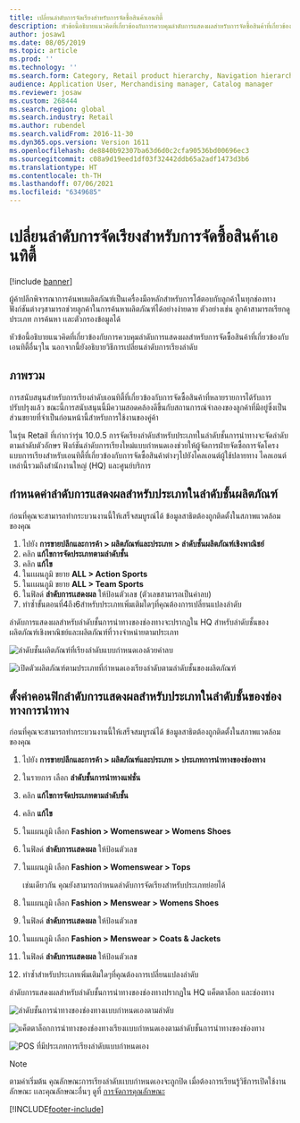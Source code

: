 ```yaml
---
title: เปลี่ยนลำดับการจัดเรียงสำหรับการจัดซื้อสินค้าเอนทิตี้
description: หัวข้อนี้อธิบายแนวคิดที่เกี่ยวข้องกับการควบคุมลำดับการแสดงผลสำหรับการจัดซื้อสินค้าที่เกี่ยวข้องกับเอนทิตี้อื่นๆใน Dynamics 365 Commerce
author: josaw1
ms.date: 08/05/2019
ms.topic: article
ms.prod: ''
ms.technology: ''
ms.search.form: Category, Retail product hierarchy, Navigation hierarchy
audience: Application User, Merchandising manager, Catalog manager
ms.reviewer: josaw
ms.custom: 268444
ms.search.region: global
ms.search.industry: Retail
ms.author: rubendel
ms.search.validFrom: 2016-11-30
ms.dyn365.ops.version: Version 1611
ms.openlocfilehash: de8840b92307ba63d6d0c2cfa90536bd00696ec3
ms.sourcegitcommit: c08a9d19eed1df03f32442ddb65a2adf1473d3b6
ms.translationtype: HT
ms.contentlocale: th-TH
ms.lasthandoff: 07/06/2021
ms.locfileid: "6349685"
---
```

# <a name="change-the-sort-order-for-merchandising-entities"></a>เปลี่ยนลำดับการจัดเรียงสำหรับการจัดซื้อสินค้าเอนทิตี้


[!include [banner](includes/banner.md)]

ผู้ค้าปลีกพิจารณาการค้นพบผลิตภัณฑ์เป็นเครื่องมือหลักสำหรับการโต้ตอบกับลูกค้าในทุกช่องทาง ฟังก์ชันต่างๆสามารถช่วยลูกค้าในการค้นหาผลิตภัณฑ์ได้อย่างง่ายดาย ตัวอย่างเช่น ลูกค้าสามารถเรียกดูประเภท การค้นหา เเละตัวกรองข้อมูลได้

หัวข้อนี้อธิบายแนวคิดที่เกี่ยวข้องกับการควบคุมลำดับการแสดงผลสำหรับการจัดซื้อสินค้าที่เกี่ยวข้องกับเอนทิตี้อื่นๆใน นอกจากนี้ยังอธิบายวิธีการเปลี่ยนลำดับการเรียงลำดับ

## <a name="overview"></a>ภาพรวม

การสนับสนุนสำหรับการเรียงลำดับเอนทิตี้ที่เกี่ยวข้องกับการจัดซื้อสินค้าที่หลายรายการได้รับการปรับปรุงแล้ว ขณะนี้การสนับสนุนนี้มีความสอดคล้องดีขึ้นกับสถานการณ์จำลองของลูกค้าที่มีอยู่ซึ่งเป็นส่วนขยายที่จำเป็นก่อนหน้านี้สำหรับการใช้งานของคู่ค้า

ในรุ่น Retail ที่เก่ากว่ารุ่น 10.0.5 การจัดเรียงลำดับสำหรับประเภทในลำดับชั้นการนำทางจะจัดลำดับตามลำดับตัวอักษร ฟังก์ชันลำดับการเรียงใหม่แบบกำหนดเองช่วยให้ผู้จัดการฝ่ายจัดซื้อการจัดโครงแบบการเรียงสำหรับเอนทิตี้ที่เกี่ยวข้องกับการจัดซื้อสินค้าต่างๆไปยังไคลเอนต์ผู้ใช้ปลายทาง ไคลเอนต์เหล่านี้รวมถึงสำนักงานใหญ่ (HQ) และศูนย์บริการ

## <a name="configure-the-display-order-for-categories-in-the-product-hierarchy"></a>กำหนดค่าลำดับการแสดงผลสำหรับประเภทในลำดับชั้นผลิตภัณฑ์

ก่อนที่คุณจะสามารถทำกระบวนงานนี้ให้เสร็จสมบูรณ์ได้ ข้อมูลสาธิตต้องถูกติดตั้งในสภาพแวดล้อมของคุณ

1. ไปยัง **การขายปลีกและการค้า \> ผลิตภัณฑ์และประเภท \> ลำดับชั้นผลิตภัณฑ์เชิงพาณิชย์**
2. คลิก **แก้ไขการจัดประเภทตามลำดับชั้น**
3. คลิก **แก้ไข**
4. ในเเผนภูมิ ขยาย **ALL \> Action Sports**
5. ในเเผนภูมิ ขยาย **ALL \> Team Sports**
6. ในฟิลด์ **ลำดับการเเสดงผล** ให้ป้อนตัวเลข (ตัวเลขสามารถเป็นค่าลบ)
7. ทำซ้ำขั้นตอนที่4ถึง6สำหรับประเภทเพิ่มเติมใดๆที่คุณต้องการเปลี่ยนแปลงลำดับ

ลำดับการแสดงผลสำหรับลำดับชั้นการนำทางของช่องทางจะปรากฏใน HQ สำหรับลำดับชั้นของผลิตภัณฑ์เชิงพาณิชย์และผลิตภัณฑ์ที่วางจำหน่ายตามประเภท

![ลำดับชั้นผลิตภัณฑ์ที่เรียงลำดับแบบกำหนดเองด้วยค่าลบ](./media/RetailProductHierarchyCustomSortedWithNegativeValues.png)

![เปิดตัวผลิตภัณฑ์ตามประเภทที่กำหนดเองเรียงลำดับตามลำดับชั้นของผลิตภัณฑ์](./media/ReleasedProductsByCategoryCustomSortedBasedOnRetailProductHierarchy.png)

## <a name="configure-the-display-order-for-categories-in-the-channel-navigation-hierarchy"></a>ตั้งค่าคอนฟิกลำดับการแสดงผลสำหรับประเภทในลำดับชั้นของช่องทางการนำทาง

ก่อนที่คุณจะสามารถทำกระบวนงานนี้ให้เสร็จสมบูรณ์ได้ ข้อมูลสาธิตต้องถูกติดตั้งในสภาพแวดล้อมของคุณ

1. ไปยัง **การขายปลีกและการค้า \> ผลิตภัณฑ์และประเภท \> ประเภทการนำทางของช่องทาง**
2. ในรายการ เลือก **ลำดับชั้นการนำทางแฟชั่น** 
3. คลิก **แก้ไขการจัดประเภทตามลำดับชั้น**
4. คลิก **แก้ไข**
5. ในแผนภูมิ เลือก **Fashion \> Womenswear \> Womens Shoes**
6. ในฟิลด์ **ลำดับการเเสดงผล** ให้ป้อนตัวเลข
7. ในแผนภูมิ เลือก **Fashion \> Womenswear \> Tops**

    เช่นเดียวกัน คุณยังสามารถกำหนดลำดับการจัดเรียงสำหรับประเภทย่อยได้

8. ในแผนภูมิ เลือก **Fashion \> Menswear \> Womens Shoes**
9. ในฟิลด์ **ลำดับการเเสดงผล** ให้ป้อนตัวเลข
10. ในแผนภูมิ เลือก **Fashion \> Menswear \> Coats & Jackets**
11. ในฟิลด์ **ลำดับการเเสดงผล** ให้ป้อนตัวเลข
12. ทำซ้ำสำหรับประเภทเพิ่มเติมใดๆที่คุณต้องการเปลี่ยนแปลงลำดับ

ลำดับการแสดงผลสำหรับลำดับชั้นการนำทางของช่องทางปรากฏใน HQ แค็ตตาล็อก และช่องทาง

![ลำดับชั้นการนำทางของช่องทางเเบบกำหนดเองตามลำดับ](./media/ChannelNavCustomSorted.png)

![แค็ตตาล็อกการนำทางของช่องทางเรียงเเบบกำหนดเองตามลำดับชั้นการนำทางของช่องทาง](./media/CatalogNavHierarchyCustomSortedBasedOnChannelNav.png)

![POS ที่มีประเภทการเรียงลำดับแบบกำหนดเอง](./media/POSChannelCategoriesCustomSorted.png)

> [!NOTE]
> ตามค่าเริ่มต้น คุณลักษณะการเรียงลำดับเเบบกำหนดเองจะถูกปิด เมื่อต้องการเรียนรู้วิธีการเปิดใช้งานลักษณะ เเละคุณลักษณะอื่นๆ ดูที่ [การจัดการคุณลักษณะ](/dynamics365/unified-operations/fin-and-ops/get-started/feature-management/feature-management-overview)


[!INCLUDE[footer-include](../includes/footer-banner.md)]